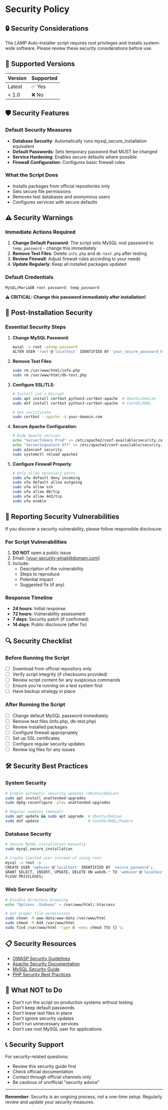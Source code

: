 # Security Policy

## 🔒 Security Considerations

The LAMP Auto-Installer script requires root privileges and installs system-wide software. Please review these security considerations before use.

## 🚨 Supported Versions

| Version | Supported          |
| ------- | ------------------ |
| Latest  | ✅ Yes            |
| < 1.0   | ❌ No             |

## 🛡️ Security Features

### Default Security Measures
- **Database Security**: Automatically runs mysql_secure_installation equivalent
- **Default Passwords**: Sets temporary password that MUST be changed
- **Service Hardening**: Enables secure defaults where possible
- **Firewall Configuration**: Configures basic firewall rules

### What the Script Does
- Installs packages from official repositories only
- Sets secure file permissions
- Removes test databases and anonymous users
- Configures services with secure defaults

## ⚠️ Security Warnings

### Immediate Actions Required
1. **Change Default Password**: The script sets MySQL root password to `temp_password` - change this immediately
2. **Remove Test Files**: Delete `info.php` and `db-test.php` after testing
3. **Review Firewall**: Adjust firewall rules according to your needs
4. **Update Regularly**: Keep all installed packages updated

### Default Credentials
```
MySQL/MariaDB root password: temp_password
```
**⚠️ CRITICAL: Change this password immediately after installation!**

## 🔐 Post-Installation Security

### Essential Security Steps
1. **Change MySQL Password**:
   ```bash
   mysql -u root -ptemp_password
   ALTER USER 'root'@'localhost' IDENTIFIED BY 'your_secure_password_here';
   ```

2. **Remove Test Files**:
   ```bash
   sudo rm /var/www/html/info.php
   sudo rm /var/www/html/db-test.php
   ```

3. **Configure SSL/TLS**:
   ```bash
   # Install Let's Encrypt
   sudo apt install certbot python3-certbot-apache  # Ubuntu/Debian
   sudo dnf install certbot python3-certbot-apache  # CentOS/RHEL
   
   # Get certificate
   sudo certbot --apache -d your-domain.com
   ```

4. **Secure Apache Configuration**:
   ```bash
   # Hide Apache version
   echo "ServerTokens Prod" >> /etc/apache2/conf-available/security.conf
   echo "ServerSignature Off" >> /etc/apache2/conf-available/security.conf
   sudo a2enconf security
   sudo systemctl reload apache2
   ```

5. **Configure Firewall Properly**:
   ```bash
   # Only allow necessary ports
   sudo ufw default deny incoming
   sudo ufw default allow outgoing
   sudo ufw allow ssh
   sudo ufw allow 80/tcp
   sudo ufw allow 443/tcp
   sudo ufw enable
   ```

## 🚨 Reporting Security Vulnerabilities

If you discover a security vulnerability, please follow responsible disclosure:

### For Script Vulnerabilities
1. **DO NOT** open a public issue
2. Email: [your-security-email@domain.com]
3. Include:
   - Description of the vulnerability
   - Steps to reproduce
   - Potential impact
   - Suggested fix (if any)

### Response Timeline
- **24 hours**: Initial response
- **72 hours**: Vulnerability assessment
- **7 days**: Security patch (if confirmed)
- **14 days**: Public disclosure (after fix)

## 🔍 Security Checklist

### Before Running the Script
- [ ] Download from official repository only
- [ ] Verify script integrity (if checksums provided)
- [ ] Review script content for any suspicious commands
- [ ] Ensure you're running on a test system first
- [ ] Have backup strategy in place

### After Running the Script
- [ ] Change default MySQL password immediately
- [ ] Remove test files (info.php, db-test.php)
- [ ] Review installed packages
- [ ] Configure firewall appropriately
- [ ] Set up SSL certificates
- [ ] Configure regular security updates
- [ ] Review log files for any issues

## 🛠️ Security Best Practices

### System Security
```bash
# Enable automatic security updates (Ubuntu/Debian)
sudo apt install unattended-upgrades
sudo dpkg-reconfigure -plow unattended-upgrades

# Regular updates (manual)
sudo apt update && sudo apt upgrade  # Ubuntu/Debian
sudo dnf update                      # CentOS/RHEL/Fedora
```

### Database Security
```bash
# Secure MySQL installation manually
sudo mysql_secure_installation

# Create limited user instead of using root
mysql -u root -p
CREATE USER 'webuser'@'localhost' IDENTIFIED BY 'secure_password';
GRANT SELECT, INSERT, UPDATE, DELETE ON webdb.* TO 'webuser'@'localhost';
FLUSH PRIVILEGES;
```

### Web Server Security
```bash
# Disable directory browsing
echo "Options -Indexes" > /var/www/html/.htaccess

# Set proper file permissions
sudo chown -R www-data:www-data /var/www/html
sudo chmod -R 644 /var/www/html
sudo find /var/www/html -type d -exec chmod 755 {} \;
```

## 📋 Security Resources

- [OWASP Security Guidelines](https://owasp.org/)
- [Apache Security Documentation](https://httpd.apache.org/docs/2.4/misc/security_tips.html)
- [MySQL Security Guide](https://dev.mysql.com/doc/refman/8.0/en/security.html)
- [PHP Security Best Practices](https://www.php.net/manual/en/security.php)

## 🚫 What NOT to Do

- Don't run the script on production systems without testing
- Don't keep default passwords
- Don't leave test files in place
- Don't ignore security updates
- Don't run unnecessary services
- Don't use root MySQL user for applications

## 📞 Security Support

For security-related questions:
- Review this security guide first
- Check official documentation
- Contact through official channels only
- Be cautious of unofficial "security advice"

---

**Remember**: Security is an ongoing process, not a one-time setup. Regularly review and update your security measures.
